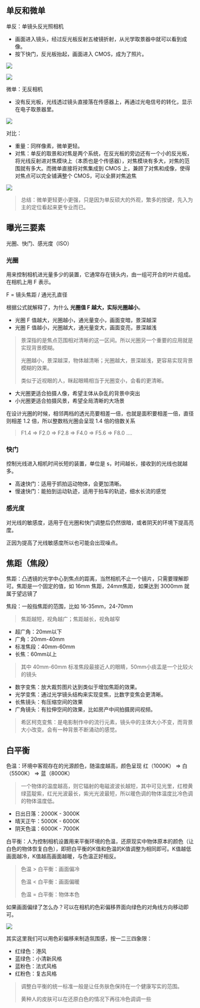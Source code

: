 ## 单反和微单

单反：单镜头反光照相机

- 画面进入镜头，经过反光板反射五棱镜折射，从光学取景器中就可以看到成像。
- 按下快门，反光板抬起，画面进入 CMOS，成为了照片。

![](./imgs/camera/danfan1.jpg)

![](./imgs/camera/danfan2.png)

微单：无反相机

- 没有反光板，光线透过镜头直接落在传感器上，再通过光电信号的转化，显示在电子取景器里。

![](./imgs/camera/weidan1.png)

对比：

- 重量：同样像素，微单更轻。
- 对焦：单反的取景和对焦是两个系统，在反光板的旁边还有一个小的反光板，将光线反射进对焦模块上（本质也是个传感器），对焦模块有多大，对焦的范围就有多大。而微单直接将对焦集成到 CMOS 上，兼顾了对焦和成像，使得对焦点可以完全铺满整个 CMOS，可以全屏对焦追焦

![](./imgs/camera/danfan3.png)

> 总结：微单更轻更小更强，只是因为单反硕大的外观，繁多的按键，先入为主的定位看起来更专业而已。

## 曝光三要素

光圈、快门、感光度（ISO）

### 光圈

用来控制相机进光量多少的装置，它通常存在镜头内，由一组可开合的叶片组成。在相机上用 F 表示。

F = 镜头焦距 / 通光孔直径

根据公式就解释了，为什么 **光圈值 F 越大，实际光圈越小**。

* 光圈 F 值越大，光圈越小，通光量变小，画面变暗，景深越深
* 光圈 F 值越小，光圈越大，通光量变大，画面变亮，景深越浅

> 景深指的是焦点范围相对清晰的这一区间。所以光圈另一个重要的应用就是实现背景模糊。
>
> 光圈越小，景深越深，物体越清晰；光圈越大，景深越浅，更容易实现背景模糊的效果。
>
> 类似于近视眼的人，眯起眼睛相当于光圈变小，会看的更清晰。

* 大光圈更适合拍摄人像，希望主体从杂乱的背景中突出
* 小光圈更适合拍摄风景，希望全局清晰的大场景

在设计光圈的时候，相邻两档的透光亮要相差一倍，也就是面积要相差一倍，直径则相差 1.2 倍，所以整数档光圈会呈现 1.4 倍的倍数关系

> F1.4 => F2.0 => F2.8 => F4.0 => F5.6 => F8.0 ....

### 快门

控制光线进入相机时间长短的装置，单位是 s，时间越长，接收到的光线也就越多。

* 高速快门：适用于抓拍运动物体，会更加清晰。
* 慢速快门：能拍到运动轨迹，适用于拍车的轨迹，细水长流的感觉

### 感光度

对光线的敏感度，适用于在光圈和快门调整后仍然很暗，或者阴天的环境下提高亮度。

正因为提高了光线敏感度所以也可能会出现噪点。

## 焦距（焦段）

焦距：凸透镜的光学中心到焦点的距离，当然相机不止一个镜片，只需要理解即可。焦距是一个固定的值，如 16mm 焦距，24mm焦距，如果达到 3000mm 就属于望远镜了

焦段：一般指焦距的范围，比如 16-35mm，24-70mm

> 焦距越短，视角越广；焦距越长，视角越窄

* 超广角：20mm以下
* 广角：20mm-40mm
* 标准焦段：40mm-60mm
* 长焦：60mm以上

> 其中 40mm-60mm 标准焦段最接近人的眼睛，50mm小痰盂是一个比较火的镜头

* 数字变焦：放大裁剪图片达到类似于增加焦距的效果。
* 光学变焦：通过光学镜头结构来实现变焦，比数字变焦会更清晰。
* 长焦镜头：有压缩空间的效果
* 广角镜头：有拉伸空间的效果，比如房产中间拍摄房间视频。

> 希区柯克变焦：是电影制作中的流行元素，镜头中的主体大小不变，而背景大小改变。会有一种背景不断涌动的感觉。

## 白平衡

色温：环境中客观存在的光源颜色，随温度越高，颜色呈现 红（1000K） => 白（5500K） => 蓝（8000K）

> 一个物体的温度越高，则它辐射的电磁波波长越短，其中可见光里，红橙黄绿蓝靛紫，红光光波最长，紫光光波最短，所以暖色调的物体温度比冷色调的物体温度低。

* 日出日落：2000K - 3000K
* 晴天正午：5000K - 6000K
* 阴天色温：6000K - 7000K

白平衡：人为控制相机设置用来平衡环境的色温，还原现实中物体原本的颜色（让白色的物体恢复白色），即把白平衡的K值和色温的K值调整为相同即可。K值越低画面越冷，K值越高画面越暖，与色温正好相反。

> 色温 > 白平衡：画面偏冷
>
> 色温 < 白平衡：画面偏暖
>
> 色温 = 白平衡：物体本色

如果画面偏绿了怎么办？可以在相机的色彩偏移界面向绿色的对角线方向移动即可。

![](./imgs/camera/balance.jpeg)

其实这里我们可以用色彩偏移来制造氛围感，按一二三四象限：

* 红绿色：港风
* 蓝绿色：小清新风格
* 蓝粉色：法式风格
* 红粉色：复古风格

> 调整白平衡的统一标准一般是让任务肤色保持在一个健康写实的范围。
>
> 黄种人的皮肤可以在还原白色的情况下再往冷色调调一些